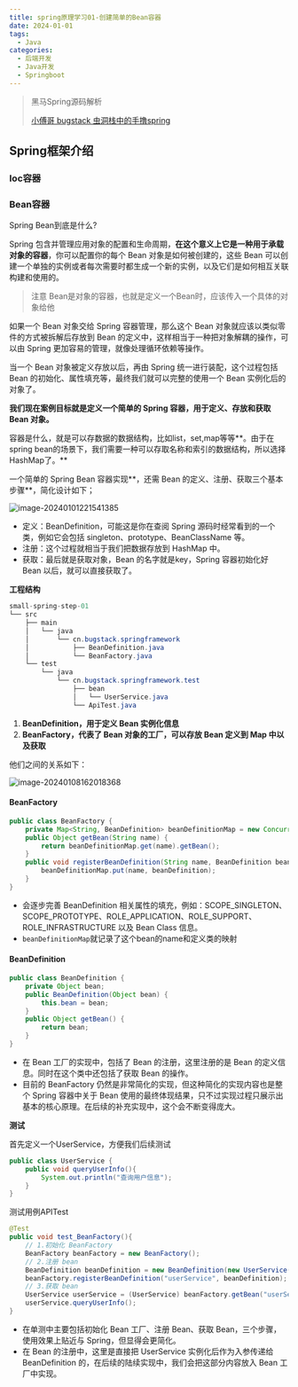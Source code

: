 ```yaml
---
title: spring原理学习01-创建简单的Bean容器
date: 2024-01-01
tags: 
  - Java
categories: 
  - 后端开发
  - Java开发
  - Springboot
---
```


>黑马Spring源码解析
>
>[小傅哥 bugstack 虫洞栈中的手撸spring](https://bugstack.cn/)

## Spring框架介绍

### Ioc容器

### Bean容器

Spring Bean到底是什么?

Spring 包含并管理应用对象的配置和生命周期，**在这个意义上它是一种用于承载对象的容器**，你可以配置你的每个 Bean 对象是如何被创建的，这些 Bean 可以创建一个单独的实例或者每次需要时都生成一个新的实例，以及它们是如何相互关联构建和使用的。

> 注意  Bean是对象的容器，也就是定义一个Bean时，应该传入一个具体的对象给他

如果一个 Bean 对象交给 Spring 容器管理，那么这个 Bean 对象就应该以类似零件的方式被拆解后存放到 Bean 的定义中，这样相当于一种把对象解耦的操作，可以由 Spring 更加容易的管理，就像处理循环依赖等操作。

当一个 Bean 对象被定义存放以后，再由 Spring 统一进行装配，这个过程包括 Bean 的初始化、属性填充等，最终我们就可以完整的使用一个 Bean 实例化后的对象了。

**我们现在案例目标就是定义一个简单的 Spring 容器，用于定义、存放和获取 Bean 对象。**

容器是什么，就是可以存数据的数据结构，比如list，set,map等等**。由于在spring bean的场景下，我们需要一种可以存取名称和索引的数据结构，所以选择HashMap了。**

一个简单的 Spring Bean 容器实现**，还需 Bean 的定义、注册、获取三个基本步骤**，简化设计如下；

![image-20240101221541385](https://typora-1309665611.cos.ap-nanjing.myqcloud.com/typora/image-20240101221541385.png)

- 定义：BeanDefinition，可能这是你在查阅 Spring 源码时经常看到的一个类，例如它会包括 singleton、prototype、BeanClassName 等。
- 注册：这个过程就相当于我们把数据存放到 HashMap 中。
- 获取：最后就是获取对象，Bean 的名字就是key，Spring 容器初始化好 Bean 以后，就可以直接获取了。



**工程结构**

~~~java
small-spring-step-01
└── src
    ├── main
    │   └── java
    │       └── cn.bugstack.springframework
    │           ├── BeanDefinition.java
    │           └── BeanFactory.java
    └── test
        └── java
            └── cn.bugstack.springframework.test  
                ├── bean
                │   └── UserService.java                
                └── ApiTest.java

~~~

1. **BeanDefinition，用于定义 Bean 实例化信息**
2. **BeanFactory，代表了 Bean 对象的工厂，可以存放 Bean 定义到 Map 中以及获取**

他们之间的关系如下：

![image-20240108162018368](https://typora-1309665611.cos.ap-nanjing.myqcloud.com/typora/image-20240108162018368.png)

#### BeanFactory

~~~java
public class BeanFactory {
    private Map<String, BeanDefinition> beanDefinitionMap = new ConcurrentHashMap<>();
    public Object getBean(String name) {
        return beanDefinitionMap.get(name).getBean();
    }
    public void registerBeanDefinition(String name, BeanDefinition beanDefinition) {
        beanDefinitionMap.put(name, beanDefinition);
    }
}
~~~

- 会逐步完善 BeanDefinition 相关属性的填充，例如：SCOPE_SINGLETON、SCOPE_PROTOTYPE、ROLE_APPLICATION、ROLE_SUPPORT、ROLE_INFRASTRUCTURE 以及 Bean Class 信息。
- `beanDefinitionMap`就记录了这个bean的name和定义类的映射

#### **BeanDefinition**

~~~java
public class BeanDefinition {
    private Object bean;
    public BeanDefinition(Object bean) {
        this.bean = bean;
    }
    public Object getBean() {
        return bean;
    }
}
~~~

- 在 Bean 工厂的实现中，包括了 Bean 的注册，这里注册的是 Bean 的定义信息。同时在这个类中还包括了获取 Bean 的操作。
- 目前的 BeanFactory 仍然是非常简化的实现，但这种简化的实现内容也是整个 Spring 容器中关于 Bean 使用的最终体现结果，只不过实现过程只展示出基本的核心原理。在后续的补充实现中，这个会不断变得庞大。

**测试**

首先定义一个UserService，方便我们后续测试

~~~java
public class UserService {
    public void queryUserInfo(){
        System.out.println("查询用户信息");
    }
}
~~~

测试用例APITest

~~~java
@Test
public void test_BeanFactory(){
    // 1.初始化 BeanFactory
    BeanFactory beanFactory = new BeanFactory();    
    // 2.注册 bean
    BeanDefinition beanDefinition = new BeanDefinition(new UserService());
    beanFactory.registerBeanDefinition("userService", beanDefinition);
    // 3.获取 bean
    UserService userService = (UserService) beanFactory.getBean("userService");
    userService.queryUserInfo();
}
~~~

- 在单测中主要包括初始化 Bean 工厂、注册 Bean、获取 Bean，三个步骤，使用效果上贴近与 Spring，但显得会更简化。
- 在 Bean 的注册中，这里是直接把 UserService 实例化后作为入参传递给 BeanDefinition 的，在后续的陆续实现中，我们会把这部分内容放入 Bean 工厂中实现。

###  